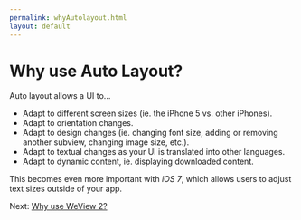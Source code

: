 ```yaml
---
permalink: whyAutolayout.html
layout: default
---
```


Why use Auto Layout?
==

<!-- TEMPLATE START -->

Auto layout allows a UI to...

* Adapt to different screen sizes (ie. the iPhone 5 vs. other iPhones).
* Adapt to orientation changes.
* Adapt to design changes (ie. changing font size, adding or removing another subview, changing image size, etc.).
* Adapt to textual changes as your UI is translated into other languages.
* Adapt to dynamic content, ie. displaying downloaded content.

This becomes even more important with _iOS 7_, which allows users to adjust text sizes outside of your app.

<!-- TEMPLATE END -->

Next\: [Why use WeView 2?](whyWeView2.html)
